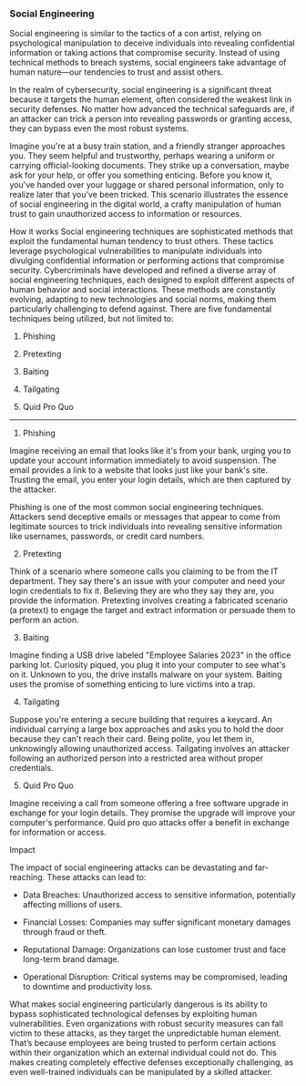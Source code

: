 <h3>Social Engineering</h3>

Social engineering is similar to the tactics of a con artist, relying on psychological manipulation to deceive individuals into revealing confidential information or taking actions that compromise security. Instead of using technical methods to breach systems, social engineers take advantage of human nature—our tendencies to trust and assist others.

In the realm of cybersecurity, social engineering is a significant threat because it targets the human element, often considered the weakest link in security defenses. No matter how advanced the technical safeguards are, if an attacker can trick a person into revealing passwords or granting access, they can bypass even the most robust systems.

Imagine you're at a busy train station, and a friendly stranger approaches you. They seem helpful and trustworthy, perhaps wearing a uniform or carrying official-looking documents. They strike up a conversation, maybe ask for your help, or offer you something enticing. Before you know it, you've handed over your luggage or shared personal information, only to realize later that you've been tricked. This scenario illustrates the essence of social engineering in the digital world, a crafty manipulation of human trust to gain unauthorized access to information or resources.

How it works
Social engineering techniques are sophisticated methods that exploit the fundamental human tendency to trust others. These tactics leverage psychological vulnerabilities to manipulate individuals into divulging confidential information or performing actions that compromise security. Cybercriminals have developed and refined a diverse array of social engineering techniques, each designed to exploit different aspects of human behavior and social interactions. These methods are constantly evolving, adapting to new technologies and social norms, making them particularly challenging to defend against. There are five fundamental techniques being utilized, but not limited to:

1. Phishing

2. Pretexting

3. Baiting

4. Tailgating

5. Quid Pro Quo

---

1. Phishing

Imagine receiving an email that looks like it's from your bank, urging you to update your account information immediately to avoid suspension. The email provides a link to a website that looks just like your bank's site. Trusting the email, you enter your login details, which are then captured by the attacker.

Phishing is one of the most common social engineering techniques. Attackers send deceptive emails or messages that appear to come from legitimate sources to trick individuals into revealing sensitive information like usernames, passwords, or credit card numbers.

2. Pretexting

Think of a scenario where someone calls you claiming to be from the IT department. They say there's an issue with your computer and need your login credentials to fix it. Believing they are who they say they are, you provide the information. Pretexting involves creating a fabricated scenario (a pretext) to engage the target and extract information or persuade them to perform an action.

3. Baiting

Imagine finding a USB drive labeled "Employee Salaries 2023" in the office parking lot. Curiosity piqued, you plug it into your computer to see what's on it. Unknown to you, the drive installs malware on your system. Baiting uses the promise of something enticing to lure victims into a trap.

4. Tailgating

Suppose you're entering a secure building that requires a keycard. An individual carrying a large box approaches and asks you to hold the door because they can't reach their card. Being polite, you let them in, unknowingly allowing unauthorized access. Tailgating involves an attacker following an authorized person into a restricted area without proper credentials.

5. Quid Pro Quo

Imagine receiving a call from someone offering a free software upgrade in exchange for your login details. They promise the upgrade will improve your computer's performance. Quid pro quo attacks offer a benefit in exchange for information or access.

Impact

The impact of social engineering attacks can be devastating and far-reaching. These attacks can lead to:

- Data Breaches: Unauthorized access to sensitive information, potentially affecting millions of users.

- Financial Losses: Companies may suffer significant monetary damages through fraud or theft.

- Reputational Damage: Organizations can lose customer trust and face long-term brand damage.

- Operational Disruption: Critical systems may be compromised, leading to downtime and productivity loss.

What makes social engineering particularly dangerous is its ability to bypass sophisticated technological defenses by exploiting human vulnerabilities. Even organizations with robust security measures can fall victim to these attacks, as they target the unpredictable human element. That’s because employees are being trusted to perform certain actions within their organization which an external individual could not do. This makes creating completely effective defenses exceptionally challenging, as even well-trained individuals can be manipulated by a skilled attacker.
